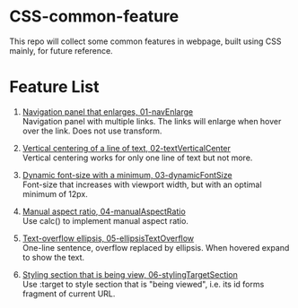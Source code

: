 # CSS-common-feature

This repo will collect some common features in webpage, built using CSS mainly,
for future reference.  

# Feature List

1. <ins>Navigation panel that enlarges, 01-navEnlarge</ins>   
Navigation panel with multiple links. The links will enlarge when hover over the
link. Does not use transform.  

2. <ins>Vertical centering of a line of text, 02-textVerticalCenter</ins>  
    Vertical centering works for only one line of text but not more.  

3. <ins>Dynamic font-size with a minimum, 03-dynamicFontSize</ins>  
Font-size that increases with viewport width, but with an optimal minimum of
12px.  

4. <ins>Manual aspect ratio, 04-manualAspectRatio</ins>  
Use calc() to implement manual aspect ratio.  

5. <ins>Text-overflow ellipsis, 05-ellipsisTextOverflow</ins>  
One-line sentence, overflow replaced by ellipsis. When hovered expand to show
the text.  

6. <ins>Styling section that is being view, 06-stylingTargetSection</ins>  
Use :target to style section that is "being viewed", i.e. its id forms fragment
of current URL.  